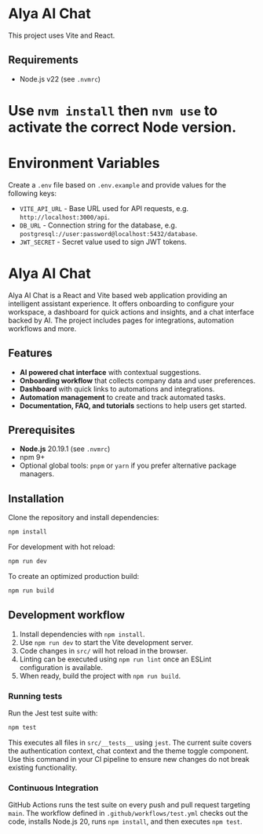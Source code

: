 
# Alya AI Chat

This project uses Vite and React.

## Requirements

- Node.js v22 (see `.nvmrc`)

Use `nvm install` then `nvm use` to activate the correct Node version.
=======

# Environment Variables

Create a `.env` file based on `.env.example` and provide values for the following keys:

- `VITE_API_URL` - Base URL used for API requests, e.g. `http://localhost:3000/api`.
- `DB_URL` - Connection string for the database, e.g. `postgresql://user:password@localhost:5432/database`.
- `JWT_SECRET` - Secret value used to sign JWT tokens.

# Alya AI Chat

Alya AI Chat is a React and Vite based web application providing an intelligent assistant experience. It offers onboarding to configure your workspace, a dashboard for quick actions and insights, and a chat interface backed by AI. The project includes pages for integrations, automation workflows and more.

## Features

- **AI powered chat interface** with contextual suggestions.
- **Onboarding workflow** that collects company data and user preferences.
- **Dashboard** with quick links to automations and integrations.
- **Automation management** to create and track automated tasks.
- **Documentation, FAQ, and tutorials** sections to help users get started.

## Prerequisites

- **Node.js** 20.19.1 (see `.nvmrc`)
- npm 9+
- Optional global tools: `pnpm` or `yarn` if you prefer alternative package managers.

## Installation

Clone the repository and install dependencies:

```bash
npm install
```

For development with hot reload:

```bash
npm run dev
```

To create an optimized production build:

```bash
npm run build
```

## Development workflow

1. Install dependencies with `npm install`.
2. Use `npm run dev` to start the Vite development server.
3. Code changes in `src/` will hot reload in the browser.
4. Linting can be executed using `npm run lint` once an ESLint configuration is available.
5. When ready, build the project with `npm run build`.

### Running tests

Run the Jest test suite with:

```bash
npm test
```

This executes all files in `src/__tests__` using `jest`. The current suite covers the authentication context, chat context and the theme toggle component. Use this command in your CI pipeline to ensure new changes do not break existing functionality.

### Continuous Integration

GitHub Actions runs the test suite on every push and pull request targeting `main`. The workflow defined in `.github/workflows/test.yml` checks out the code, installs Node.js 20, runs `npm install`, and then executes `npm test`.



